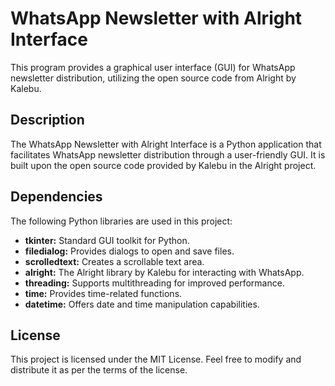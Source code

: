 
# WhatsApp Newsletter with Alright Interface

This program provides a graphical user interface (GUI) for WhatsApp newsletter distribution, utilizing the open source code from Alright by Kalebu.



## Description

The WhatsApp Newsletter with Alright Interface is a Python application that facilitates WhatsApp newsletter distribution through a user-friendly GUI. It is built upon the open source code provided by Kalebu in the Alright project.


## Dependencies

The following Python libraries are used in this project:

 - **tkinter:** Standard GUI toolkit for Python.
 - **filedialog:** Provides dialogs to open and save files.
 - **scrolledtext:** Creates a scrollable text area.
 - **alright:** The Alright library by Kalebu for interacting with WhatsApp.
 - **threading:** Supports multithreading for improved performance.
 - **time:** Provides time-related functions.
 - **datetime:** Offers date and time manipulation capabilities.

## License

This project is licensed under the MIT License. Feel free to modify and distribute it as per the terms of the license.